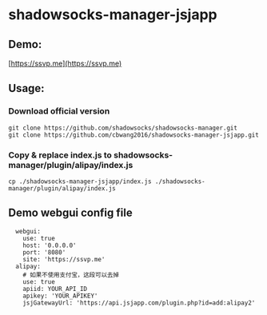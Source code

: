 # shadowsocks-manager-jsjapp
## Demo:
[https://ssvp.me](https://ssvp.me)
## Usage:
### Download official version
```
git clone https://github.com/shadowsocks/shadowsocks-manager.git
git clone https://github.com/cbwang2016/shadowsocks-manager-jsjapp.git
```
### Copy & replace index.js to shadowsocks-manager/plugin/alipay/index.js
```
cp ./shadowsocks-manager-jsjapp/index.js ./shadowsocks-manager/plugin/alipay/index.js
```
## Demo webgui config file
```
  webgui:
    use: true
    host: '0.0.0.0'
    port: '8080'
    site: 'https://ssvp.me'
  alipay:
    # 如果不使用支付宝，这段可以去掉
    use: true
    apiid: YOUR_API_ID
    apikey: 'YOUR_APIKEY'
    jsjGatewayUrl: 'https://api.jsjapp.com/plugin.php?id=add:alipay2'
```
